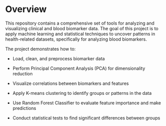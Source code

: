 # Overview
This repository contains a comprehensive set of tools for analyzing and visualizing clinical and blood biomarker data. The goal of this project is to apply machine learning and statistical techniques to uncover patterns in health-related datasets, specifically for analyzing blood biomarkers.

The project demonstrates how to:

- Load, clean, and preprocess biomarker data

- Perform Principal Component Analysis (PCA) for dimensionality reduction

- Visualize correlations between biomarkers and features

- Apply K-means clustering to identify groups or patterns in the data

- Use Random Forest Classifier to evaluate feature importance and make predictions

- Conduct statistical tests to find significant differences between groups
